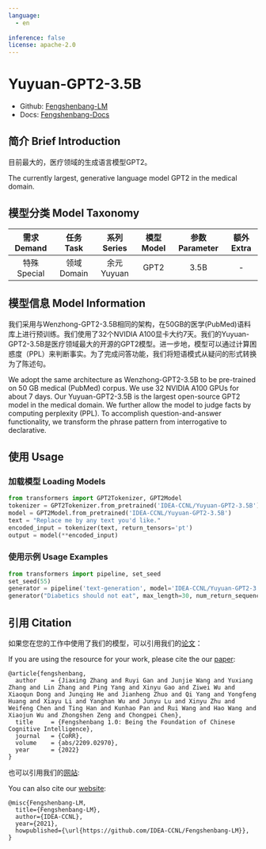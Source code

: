 ```yaml
---
language: 
  - en
  
inference: false
license: apache-2.0
---
```


# Yuyuan-GPT2-3.5B

- Github: [Fengshenbang-LM](https://github.com/IDEA-CCNL/Fengshenbang-LM)
- Docs: [Fengshenbang-Docs](https://fengshenbang-doc.readthedocs.io/)

## 简介 Brief Introduction

目前最大的，医疗领域的生成语言模型GPT2。

The currently largest, generative language model GPT2 in the medical domain.

## 模型分类 Model Taxonomy

|  需求 Demand  | 任务 Task       | 系列 Series      | 模型 Model    | 参数 Parameter | 额外 Extra |
|  :----:  | :----:  | :----:  | :----:  | :----:  | :----:  |
| 特殊 Special | 领域 Domain | 余元 Yuyuan | GPT2 |      3.5B      |     -     |

## 模型信息 Model Information

我们采用与Wenzhong-GPT2-3.5B相同的架构，在50GB的医学(PubMed)语料库上进行预训练。我们使用了32个NVIDIA A100显卡大约7天。我们的Yuyuan-GPT2-3.5B是医疗领域最大的开源的GPT2模型。进一步地，模型可以通过计算困惑度（PPL）来判断事实。为了完成问答功能，我们将短语模式从疑问的形式转换为了陈述句。

We adopt the same architecture as Wenzhong-GPT2-3.5B to be pre-trained on 50 GB medical (PubMed) corpus. We use 32 NVIDIA A100 GPUs for about 7 days. Our Yuyuan-GPT2-3.5B is the largest open-source GPT2 model in the medical domain. We further allow the model to judge facts by computing perplexity (PPL). To accomplish question-and-answer functionality, we transform the phrase pattern from interrogative to declarative.

## 使用 Usage

### 加载模型 Loading Models

```python 
from transformers import GPT2Tokenizer, GPT2Model
tokenizer = GPT2Tokenizer.from_pretrained('IDEA-CCNL/Yuyuan-GPT2-3.5B')
model = GPT2Model.from_pretrained('IDEA-CCNL/Yuyuan-GPT2-3.5B')
text = "Replace me by any text you'd like."
encoded_input = tokenizer(text, return_tensors='pt')
output = model(**encoded_input)
```

### 使用示例 Usage Examples

```python
from transformers import pipeline, set_seed
set_seed(55)
generator = pipeline('text-generation', model='IDEA-CCNL/Yuyuan-GPT2-3.5B')
generator("Diabetics should not eat", max_length=30, num_return_sequences=1)

```

## 引用 Citation

如果您在您的工作中使用了我们的模型，可以引用我们的[论文](https://arxiv.org/abs/2209.02970)：

If you are using the resource for your work, please cite the our [paper](https://arxiv.org/abs/2209.02970):

```text
@article{fengshenbang,
  author    = {Jiaxing Zhang and Ruyi Gan and Junjie Wang and Yuxiang Zhang and Lin Zhang and Ping Yang and Xinyu Gao and Ziwei Wu and Xiaoqun Dong and Junqing He and Jianheng Zhuo and Qi Yang and Yongfeng Huang and Xiayu Li and Yanghan Wu and Junyu Lu and Xinyu Zhu and Weifeng Chen and Ting Han and Kunhao Pan and Rui Wang and Hao Wang and Xiaojun Wu and Zhongshen Zeng and Chongpei Chen},
  title     = {Fengshenbang 1.0: Being the Foundation of Chinese Cognitive Intelligence},
  journal   = {CoRR},
  volume    = {abs/2209.02970},
  year      = {2022}
}
```

也可以引用我们的[网站](https://github.com/IDEA-CCNL/Fengshenbang-LM/):

You can also cite our [website](https://github.com/IDEA-CCNL/Fengshenbang-LM/):

```text
@misc{Fengshenbang-LM,
  title={Fengshenbang-LM},
  author={IDEA-CCNL},
  year={2021},
  howpublished={\url{https://github.com/IDEA-CCNL/Fengshenbang-LM}},
}
```
